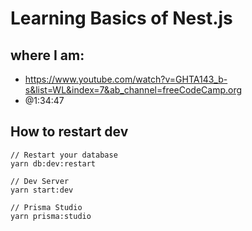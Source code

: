 # Learning Basics of Nest.js

## where I am:

- https://www.youtube.com/watch?v=GHTA143_b-s&list=WL&index=7&ab_channel=freeCodeCamp.org
- @1:34:47

## How to restart dev

```
// Restart your database
yarn db:dev:restart

// Dev Server
yarn start:dev

// Prisma Studio
yarn prisma:studio
```